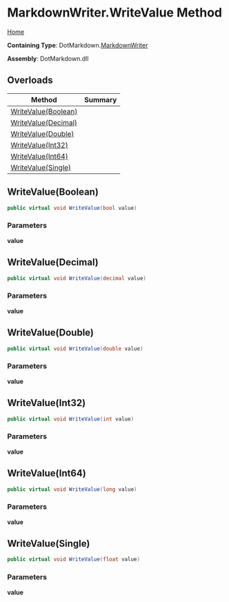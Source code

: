 # MarkdownWriter\.WriteValue Method

[Home](../../../README.md)

**Containing Type**: DotMarkdown\.[MarkdownWriter](../README.md)

**Assembly**: DotMarkdown\.dll

## Overloads

| Method | Summary |
| ------ | ------- |
| [WriteValue(Boolean)](#DotMarkdown_MarkdownWriter_WriteValue_System_Boolean_) | |
| [WriteValue(Decimal)](#DotMarkdown_MarkdownWriter_WriteValue_System_Decimal_) | |
| [WriteValue(Double)](#DotMarkdown_MarkdownWriter_WriteValue_System_Double_) | |
| [WriteValue(Int32)](#DotMarkdown_MarkdownWriter_WriteValue_System_Int32_) | |
| [WriteValue(Int64)](#DotMarkdown_MarkdownWriter_WriteValue_System_Int64_) | |
| [WriteValue(Single)](#DotMarkdown_MarkdownWriter_WriteValue_System_Single_) | |

## WriteValue\(Boolean\) <a name="DotMarkdown_MarkdownWriter_WriteValue_System_Boolean_"></a>

```csharp
public virtual void WriteValue(bool value)
```

### Parameters

**value**

## WriteValue\(Decimal\) <a name="DotMarkdown_MarkdownWriter_WriteValue_System_Decimal_"></a>

```csharp
public virtual void WriteValue(decimal value)
```

### Parameters

**value**

## WriteValue\(Double\) <a name="DotMarkdown_MarkdownWriter_WriteValue_System_Double_"></a>

```csharp
public virtual void WriteValue(double value)
```

### Parameters

**value**

## WriteValue\(Int32\) <a name="DotMarkdown_MarkdownWriter_WriteValue_System_Int32_"></a>

```csharp
public virtual void WriteValue(int value)
```

### Parameters

**value**

## WriteValue\(Int64\) <a name="DotMarkdown_MarkdownWriter_WriteValue_System_Int64_"></a>

```csharp
public virtual void WriteValue(long value)
```

### Parameters

**value**

## WriteValue\(Single\) <a name="DotMarkdown_MarkdownWriter_WriteValue_System_Single_"></a>

```csharp
public virtual void WriteValue(float value)
```

### Parameters

**value**